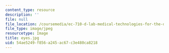 ```yaml
---
content_type: resource
description: ''
file: null
file_location: /coursemedia/ec-710-d-lab-medical-technologies-for-the-developing-world-spring-2010/54ae5249f856a245ac67c3e480ca8218_eyes.jpg
file_type: image/jpeg
resourcetype: Image
title: eyes.jpg
uid: 54ae5249-f856-a245-ac67-c3e480ca8218
---
```


